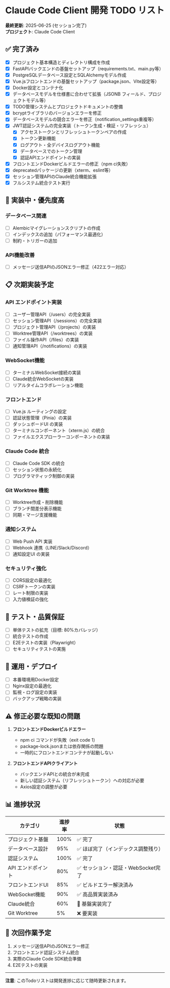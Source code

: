 # Claude Code Client 開発 TODO リスト

**最終更新**: 2025-06-25 (セッション完了)  
**プロジェクト**: Claude Code Client  

## ✅ 完了済み

- [x] プロジェクト基本構造とディレクトリ構成を作成
- [x] FastAPIバックエンドの基盤セットアップ（requirements.txt、main.py等）
- [x] PostgreSQLデータベース設定とSQLAlchemyモデル作成
- [x] Vue.jsフロントエンドの基盤セットアップ（package.json、Vite設定等）
- [x] Docker設定とコンテナ化
- [x] データベースモデルを仕様書に合わせて拡張（JSONB フィールド、プロジェクトモデル等）
- [x] TODO管理システムとプロジェクトドキュメントの整備
- [x] bcryptライブラリのバージョンエラーを修正
- [x] データベースモデルの競合エラーを修正（notification_settings重複等）
- [x] JWT認証システムの完全実装（トークン生成・検証・リフレッシュ）
  - [x] アクセストークンとリフレッシュトークンペアの作成
  - [x] トークン更新機能
  - [x] ログアウト・全デバイスログアウト機能
  - [x] データベースでのトークン管理
  - [x] 認証APIエンドポイントの実装
- [x] フロントエンドDockerビルドエラーの修正（npm ci失敗）
- [x] deprecatedパッケージの更新（xterm、eslint等）
- [x] セッション管理APIのClaude統合機能拡張
- [x] フルシステム統合テスト実行

## 🔄 実装中・優先度高

### データベース関連
- [ ] Alembicマイグレーションスクリプトの作成
- [ ] インデックスの追加（パフォーマンス最適化）
- [ ] 制約・トリガーの追加

### API機能改善
- [ ] メッセージ送信APIのJSONエラー修正（422エラー対応）

## 📋 次期実装予定

### API エンドポイント実装
- [ ] ユーザー管理API（/users）の完全実装
- [ ] セッション管理API（/sessions）の完全実装  
- [ ] プロジェクト管理API（/projects）の実装
- [ ] Worktree管理API（/worktrees）の実装
- [ ] ファイル操作API（/files）の実装
- [ ] 通知管理API（/notifications）の実装

### WebSocket機能
- [ ] ターミナルWebSocket接続の実装
- [ ] Claude統合WebSocketの実装
- [ ] リアルタイムコラボレーション機能

### フロントエンド
- [ ] Vue.js ルーティングの設定
- [ ] 認証状態管理（Pinia）の実装
- [ ] ダッシュボードUI の実装
- [ ] ターミナルコンポーネント（xterm.js）の統合
- [ ] ファイルエクスプローラーコンポーネントの実装

### Claude Code 統合
- [ ] Claude Code SDK の統合
- [ ] セッション状態の永続化
- [ ] プログラマティック制御の実装

### Git Worktree 機能
- [ ] Worktree作成・削除機能
- [ ] ブランチ間差分表示機能  
- [ ] 同期・マージ支援機能

### 通知システム
- [ ] Web Push API 実装
- [ ] Webhook 連携（LINE/Slack/Discord）
- [ ] 通知設定UI の実装

### セキュリティ強化
- [ ] CORS設定の最適化
- [ ] CSRFトークンの実装
- [ ] レート制限の実装
- [ ] 入力値検証の強化

## 🧪 テスト・品質保証

- [ ] 単体テストの拡充（目標: 80%カバレッジ）
- [ ] 統合テストの作成
- [ ] E2Eテストの実装（Playwright）
- [ ] セキュリティテストの実施

## 🚀 運用・デプロイ

- [ ] 本番環境用Docker設定
- [ ] Nginx設定の最適化
- [ ] 監視・ログ設定の実装
- [ ] バックアップ戦略の実装

## ⚠️ 修正必要な既知の問題

1. **フロントエンドDockerビルドエラー**
   - npm ci コマンドが失敗（exit code 1）
   - package-lock.jsonまたは依存関係の問題
   - 一時的にフロントエンドコンテナが起動しない

2. **フロントエンドAPIクライアント**
   - バックエンドAPIとの統合が未完成
   - 新しい認証システム（リフレッシュトークン）への対応が必要
   - Axios設定の調整が必要

## 📊 進捗状況

| カテゴリ | 進捗率 | 状態 |
|---------|--------|------|
| プロジェクト基盤 | 100% | ✅ 完了 |
| データベース設計 | 95% | ✅ ほぼ完了（インデックス調整残り） |
| 認証システム | 100% | ✅ 完了 |
| API エンドポイント | 80% | ✅ セッション・認証・WebSocket完了 |
| フロントエンドUI | 85% | ✅ ビルドエラー解決済み |
| WebSocket機能 | 90% | ✅ 高品質実装済み |
| Claude統合 | 60% | 🔄 基盤実装完了 |
| Git Worktree | 5% | ❌ 要実装 |

## 🎯 次回作業予定

1. メッセージ送信APIのJSONエラー修正
2. フロントエンド認証システム統合
3. 実際のClaude Code SDK統合準備
4. E2Eテストの実装

---

**注意**: このTodoリストは開発進捗に応じて随時更新されます。